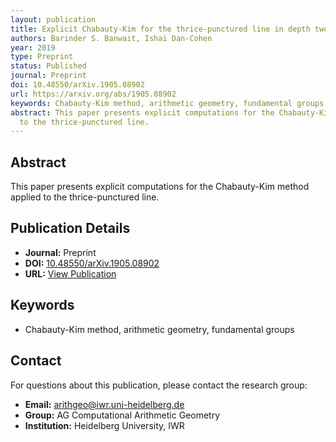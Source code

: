 ```yaml
---
layout: publication
title: Explicit Chabauty-Kim for the thrice-punctured line in depth two
authors: Barinder S. Banwait, Ishai Dan-Cohen
year: 2019
type: Preprint
status: Published
journal: Preprint
doi: 10.48550/arXiv.1905.08902
url: https://arxiv.org/abs/1905.08902
keywords: Chabauty-Kim method, arithmetic geometry, fundamental groups
abstract: This paper presents explicit computations for the Chabauty-Kim method applied
  to the thrice-punctured line.
---
```



## Abstract

This paper presents explicit computations for the Chabauty-Kim method applied to the thrice-punctured line.

## Publication Details

- **Journal:** Preprint
- **DOI:** [10.48550/arXiv.1905.08902](10.48550/arXiv.1905.08902)
- **URL:** [View Publication](https://arxiv.org/abs/1905.08902)

## Keywords

- Chabauty-Kim method, arithmetic geometry, fundamental groups


## Contact

For questions about this publication, please contact the research group:
- **Email:** arithgeo@iwr.uni-heidelberg.de
- **Group:** AG Computational Arithmetic Geometry
- **Institution:** Heidelberg University, IWR